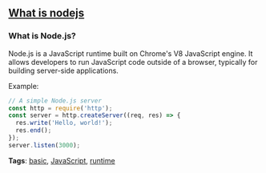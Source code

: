 ## [What is nodejs](#what-is-nodejs)

### What is Node.js?

Node.js is a JavaScript runtime built on Chrome's V8 JavaScript engine. It allows developers to run JavaScript code outside of a browser, typically for building server-side applications.

Example:

```javascript
// A simple Node.js server
const http = require('http');
const server = http.createServer((req, res) => {
  res.write('Hello, world!');
  res.end();
});
server.listen(3000);
```

**Tags**: [basic](./level/basic), [JavaScript](./theme/javascript), [runtime](./theme/runtime)


